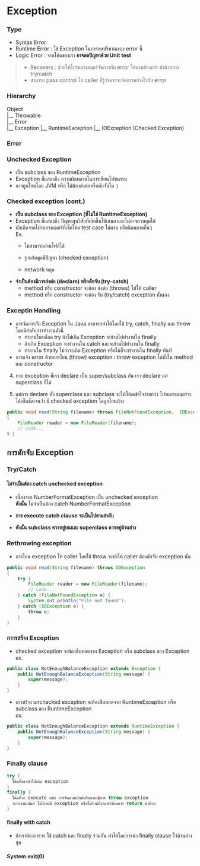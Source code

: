 # Exception
### Type

- Syntax Error
- Runtime Error : ใช้ Exception ในการลดปริมาณของ error นี้
- Logic Error : จากโค้ดของเรา **อาจลดปัญหาด้วย Unit test**


> - Recovery : ช่วยให้โปรแกรมเมอร์จัดการกับ error ได้ตามต้องการ ทำด้วยการ try/catch
> - สามารถ pass control ไป caller ที่รู้ว่าควรจะจัดการอย่างไรกับ error

### Hierarchy

Object\
|__ Throwable\
    |__ Error\
    |__ Exception 
        |__ RuntimeException
        |__ IOException (Checked Exception)

### Error
### Unchecked Exception
- เป็น subclass ของ RuntimeException
- Exception ที่แสดงถึง ความผิดพลาดในการเขียนโปรแกรม
- อาจถูกโยนโดย JVM หรือ ไม่ต้องส่งต่อหรือดักจับใด ๆ

### Checked exception (cont.)
- **เป็น subclass ของ Exception (ที่ไม่ใช่ RuntimeException)**
- Exception ที่แสดงถึง ปัญหาสุดวิสัยที่เกิดขึ้นได้เสมอ และไม่อาจควบคุมได้
- มักเกิดจากโปรแกรมเมอร์ที่เช็คโค้ด test case ไม่ครบ หรือผิดพลาดอื่นๆ\
Ex.
  - ไม่สามารถอ่านไฟล์ได้

  - ฐานข้อมูลมีปัญหา (checked exception)

  - network หลุด
- **จําเป็นต้องมีการส่งต่อ (declare) หรือดักจับ (try-catch)**
  - method หรือ constructor จะต้อง ส่งต่อ (throws) ไปให้ caller
  - method หรือ constructor จะต้อง รับ (try/catch) exception นั้นเอง

### Exceptin Handling

- การจัดการกับ Exception ใน Java สามารถทำได้โดยใช้ try, catch, finally และ throw โดยมีลำดับการทำงานดังนี้
  - ทำงานในบล็อค try ถ้าไม่เกิด Exception จะข้ามไปทำงานใน finally
  - ถ้าเกิด Exception จะทำงานใน catch และจะข้ามไปทำงานใน finally
  - ทำงานใน finally ไม่ว่าจะเกิด Exception หรือไม่ก็จะทำงานใน finally ทันที
- การแจ้ง error ด้วยการโยน (throw) exception​ : throw exception ได้ทั้งใน method และ constructor

4. หาก exception ที่เรา declare เป็น super/subclass กัน เรา declare แค่ superclass ก็ได้

5. แต่การ declare ทั้ง superclass และ subclass จะให้โค้ดเข้าใจง่ายกว่า โปรแกรมเมอร์จะได้เห็นชัดเจนว่า มี checked exception ใดถูกโยนบ้าง

```java
public void read(String filename) throws FileNotFoundException,  IOException, NotEnoughBalanceException 
{
    FileReader reader = new FileReader(filename);
    // code...
9 }
```

## การดักจับ Exception
### Try/Catch
#### ไม่จําเป็นต้อง catch unchecked exception
- เนื่องจาก NumberFormatException เป็น unchecked exception\
  **ดังนั้น** ไม่จําเป็นต้อง catch NumberFormatException

- **การ execute catch clause จะเป็นไปตามลําดับ**
- **ดังนั้น subclass ควรอยู่บนและ superclass ควรอยู่ด้านล่าง**

### Rethrowing exception
- การโยน exception ให้ caller โดยใช้ throw จะทำให้ caller ต้องดักจับ exception นั้น
```java
public void read(String filename) throws IOException
{
    try {
        FileReader reader = new FileReader(filename);
        // code...
    } catch (FileNotFoundException e) {
        System.out.println("File not found");
    } catch (IOException e) {
        throw e;
    }
}
```
### กาารสร้าง Exception
- checked exception จะต้องสืบทอดจาก Exception หรือ subclass ของ Exception\
*ex.*
```java
public class NotEnoughBalanceException extends Exception {
    public NotEnoughBalanceException(String message) {
        super(message);
    }
}
```

- การสร้าง unchecked exception จะต้องสืบทอดจาก RuntimeException หรือ subclass ของ RuntimeException\
*ex.*
```java
public class NotEnoughBalanceException extends RuntimeException {
    public NotEnoughBalanceException(String message) {
        super(message);
    }
}
```

### Finally clause

```java
try {
  โค้ดที่อาจทําให้เกิด exception
}
finally {
  โค้ดที่จะ execute หลัง การรันแบบปกติหรือแบบมีการ throw exception
  จะทํางานเสมอ ไม่ว่าจะมี exception หรือไม่รวมถึงจะทําก่อนการ return ค่าด้วย
}
```

#### finally with catch
- ถ้าเราต้องการจะ ใช้ catch และ finally ร่วมกัน ทําได้โดยการนํา finally clause ไว้ด้านล่างสุด

#### **System.exit(0)**
